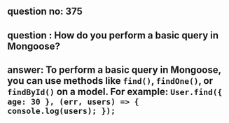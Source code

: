 
      
## question no: 375

## question : How do you perform a basic query in Mongoose?

## answer: To perform a basic query in Mongoose, you can use methods like `find()`, `findOne()`, or `findById()` on a model. For example: `User.find({ age: 30 }, (err, users) => { console.log(users); });`
      